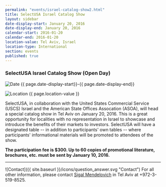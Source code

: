 ```yaml
---
permalink: "events/israel-catalog-show2.html"
title: SelectUSA Israel Catalog Show
layout: sidebar
date-display-start: January 20, 2016
date-display-end: January 20, 2016
calendar-start: 2016-01-20
calendar-end: 2016-01-20
location-value: Tel Aviv, Israel
location-type: International
section: events
published: true
---
```


### SelectUSA Israel Catalog Show (Open Day)

![Date](https://google.github.io/material-design-icons/action/svg/design/ic_event_24px.svg "Date") {{ page.date-display-start}}-{{ page.date-display-end}}

![Location](http://google.github.io/material-design-icons/social/svg/design/ic_location_city_24px.svg "Location") {{ page.location-value }}

SelectUSA, in collaboration with the United States Commercial Service (USCS) Israel and the American State Offices Assocation (ASOA), will head a special catalog show in Tel Aviv on January 20, 2016. This is a great opportunity for localities with no representation in Israel to showcase and introduce the benefits of their markets to investors. SelectUSA will have a designated table -- in addition to participants' own tables -- where participants' informational materials will be promoted to attendees of the show. 

**The participation fee is $300. Up to 60 copies of promotional literature, brochures, etc. must be sent by January 10, 2016.** 

---

![Contact]({{ site.baseurl }}/icons/question_answer.svg "Contact") For all other information, please contact [Sigal Mendelovich](mailto:sigal.mendelovich@trade.gov) in Tel Aviv at +972-3-519-8525.
